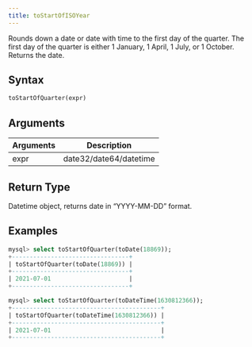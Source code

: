 ```yaml
---
title: toStartOfISOYear
---
```


Rounds down a date or date with time to the first day of the quarter.
The first day of the quarter is either 1 January, 1 April, 1 July, or 1 October.
Returns the date.

## Syntax

```sql
toStartOfQuarter(expr)
```

## Arguments

| Arguments   | Description |
| ----------- | ----------- |
| expr | date32/date64/datetime |

## Return Type
Datetime object, returns date in “YYYY-MM-DD” format.

## Examples

```sql
mysql> select toStartOfQuarter(toDate(18869));
+---------------------------------+
| toStartOfQuarter(toDate(18869)) |
+---------------------------------+
| 2021-07-01                      |
+---------------------------------+

mysql> select toStartOfQuarter(toDateTime(1630812366));
+------------------------------------------+
| toStartOfQuarter(toDateTime(1630812366)) |
+------------------------------------------+
| 2021-07-01                               |
+------------------------------------------+
```
